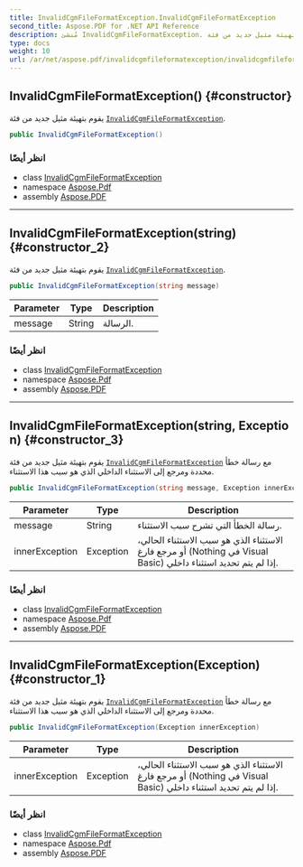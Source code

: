 ```yaml
---
title: InvalidCgmFileFormatException.InvalidCgmFileFormatException
second_title: Aspose.PDF for .NET API Reference
description: مُنشئ InvalidCgmFileFormatException. يقوم بتهيئة مثيل جديد من فئة InvalidCgmFileFormatException
type: docs
weight: 10
url: /ar/net/aspose.pdf/invalidcgmfileformatexception/invalidcgmfileformatexception/
---
```

## InvalidCgmFileFormatException() {#constructor}

يقوم بتهيئة مثيل جديد من فئة [`InvalidCgmFileFormatException`](../).

```csharp
public InvalidCgmFileFormatException()
```

### انظر أيضًا

* class [InvalidCgmFileFormatException](../)
* namespace [Aspose.Pdf](../../../aspose.pdf/)
* assembly [Aspose.PDF](../../../)

---

## InvalidCgmFileFormatException(string) {#constructor_2}

يقوم بتهيئة مثيل جديد من فئة [`InvalidCgmFileFormatException`](../).

```csharp
public InvalidCgmFileFormatException(string message)
```

| Parameter | Type | Description |
| --- | --- | --- |
| message | String | الرسالة. |

### انظر أيضًا

* class [InvalidCgmFileFormatException](../)
* namespace [Aspose.Pdf](../../../aspose.pdf/)
* assembly [Aspose.PDF](../../../)

---

## InvalidCgmFileFormatException(string, Exception) {#constructor_3}

يقوم بتهيئة مثيل جديد من فئة [`InvalidCgmFileFormatException`](../) مع رسالة خطأ محددة ومرجع إلى الاستثناء الداخلي الذي هو سبب هذا الاستثناء.

```csharp
public InvalidCgmFileFormatException(string message, Exception innerException)
```

| Parameter | Type | Description |
| --- | --- | --- |
| message | String | رسالة الخطأ التي تشرح سبب الاستثناء. |
| innerException | Exception | الاستثناء الذي هو سبب الاستثناء الحالي، أو مرجع فارغ (Nothing في Visual Basic) إذا لم يتم تحديد استثناء داخلي. |

### انظر أيضًا

* class [InvalidCgmFileFormatException](../)
* namespace [Aspose.Pdf](../../../aspose.pdf/)
* assembly [Aspose.PDF](../../../)

---

## InvalidCgmFileFormatException(Exception) {#constructor_1}

يقوم بتهيئة مثيل جديد من فئة [`InvalidCgmFileFormatException`](../) مع رسالة خطأ محددة ومرجع إلى الاستثناء الداخلي الذي هو سبب هذا الاستثناء.

```csharp
public InvalidCgmFileFormatException(Exception innerException)
```

| Parameter | Type | Description |
| --- | --- | --- |
| innerException | Exception | الاستثناء الذي هو سبب الاستثناء الحالي، أو مرجع فارغ (Nothing في Visual Basic) إذا لم يتم تحديد استثناء داخلي. |

### انظر أيضًا

* class [InvalidCgmFileFormatException](../)
* namespace [Aspose.Pdf](../../../aspose.pdf/)
* assembly [Aspose.PDF](../../../)